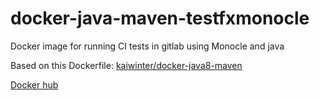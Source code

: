 # docker-java-maven-testfxmonocle
Docker image for running CI tests in gitlab using Monocle and java

Based on this Dockerfile: [kaiwinter/docker-java8-maven](https://github.com/kaiwinter/docker-java8-maven/blob/b810c6804f3a7675ed381d9f52aaa01dbc666622/Dockerfile)

[Docker hub](https://hub.docker.com/r/artorp/docker-java8-maven-testfxmonocle/)
